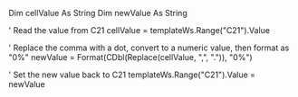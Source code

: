 
Dim cellValue As String
Dim newValue As String

' Read the value from C21
cellValue = templateWs.Range("C21").Value

' Replace the comma with a dot, convert to a numeric value, then format as "0%"
newValue = Format(CDbl(Replace(cellValue, ",", ".")), "0%")

' Set the new value back to C21
templateWs.Range("C21").Value = newValue
